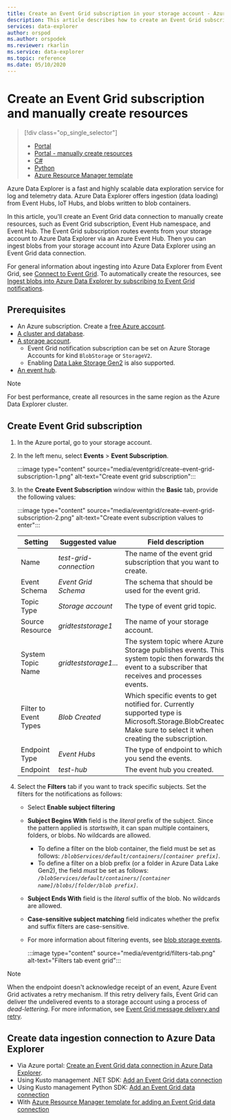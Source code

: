```yaml
---
title: Create an Event Grid subscription in your storage account - Azure Data Explorer
description: This article describes how to create an Event Grid subscription in your storage account in Azure Data Explorer.
services: data-explorer
author: orspod
ms.author: orspodek
ms.reviewer: rkarlin
ms.service: data-explorer
ms.topic: reference
ms.date: 05/10/2020
---
```

# Create an Event Grid subscription and manually create resources

> [!div class="op_single_selector"]
> * [Portal](ingest-data-event-grid.md)
> * [Portal - manually create resources](ingest-data-event-grid-manual.md)
> * [C#](data-connection-event-grid-csharp.md)
> * [Python](data-connection-event-grid-python.md)
> * [Azure Resource Manager template](data-connection-event-grid-resource-manager.md)

Azure Data Explorer is a fast and highly scalable data exploration service for log and telemetry data. Azure Data Explorer offers ingestion (data loading) from Event Hubs, IoT Hubs, and blobs written to blob containers.

In this article, you'll create an Event Grid data connection to manually create resources, such as Event Grid subscription, Event Hub namespace, and Event Hub. The Event Grid subscription routes events from your storage account to Azure Data Explorer via an Azure Event Hub.  Then you can ingest blobs from your storage account into Azure Data Explorer using an Event Grid data connection.

For general information about ingesting into Azure Data Explorer from Event Grid, see [Connect to Event Grid](ingest-data-event-grid-overview.md). To automatically create the resources, see [Ingest blobs into Azure Data Explorer by subscribing to Event Grid notifications](ingest-data-event-grid.md).

## Prerequisites

* An Azure subscription. Create a [free Azure account](https://azure.microsoft.com/free/).
* [A cluster and database](create-cluster-database-portal.md).
* [A storage account](/azure/storage/common/storage-quickstart-create-account?tabs=azure-portal).
    * Event Grid notification subscription can be set on Azure Storage Accounts for kind `BlobStorage` or `StorageV2`.
    * Enabling [Data Lake Storage Gen2](/azure/storage/blobs/data-lake-storage-introduction) is also supported.
* [An event hub](/azure/event-hubs/event-hubs-create).

> [!NOTE]
> For best performance, create all resources in the same region as the Azure Data Explorer cluster.

## Create Event Grid subscription
 
1. In the Azure portal, go to your storage account.
1. In the left menu, select **Events** > **Event Subscription**.

     :::image type="content" source="media/eventgrid/create-event-grid-subscription-1.png" alt-text="Create event grid subscription":::

1. In the **Create Event Subscription** window within the **Basic** tab, provide the following values:

    :::image type="content" source="media/eventgrid/create-event-grid-subscription-2.png" alt-text="Create event subscription values to enter":::

    |**Setting** | **Suggested value** | **Field description**|
    |---|---|---|
    | Name | *test-grid-connection* | The name of the event grid subscription that you want to create.|
    | Event Schema | *Event Grid Schema* | The schema that should be used for the event grid. |
    | Topic Type | *Storage account* | The type of event grid topic. |
    | Source Resource | *gridteststorage1* | The name of your storage account. |
    | System Topic Name | *gridteststorage1...* | The system topic where Azure Storage publishes events. This system topic then forwards the event to a subscriber that receives and processes events. |
    | Filter to Event Types | *Blob Created* | Which specific events to get notified for. Currently supported type is Microsoft.Storage.BlobCreated. Make sure to select it when creating the subscription.|
    | Endpoint Type | *Event Hubs* | The type of endpoint to which you send the events. |
    | Endpoint | *test-hub* | The event hub you created. |

1. Select the **Filters** tab if you want to track specific subjects. Set the filters for the notifications as follows:
   * Select **Enable subject filtering**
   * **Subject Begins With** field is the *literal* prefix of the subject. Since the pattern applied is *startswith*, it can span multiple containers, folders, or blobs. No wildcards are allowed.
       * To define a filter on the blob container, the field must be set as follows: *`/blobServices/default/containers/[container prefix]`*.
       * To define a filter on a blob prefix (or a folder in Azure Data Lake Gen2), the field *must* be set as follows: *`/blobServices/default/containers/[container name]/blobs/[folder/blob prefix]`*.
   * **Subject Ends With** field is the *literal* suffix of the blob. No wildcards are allowed.
   * **Case-sensitive subject matching** field indicates whether the prefix and suffix filters are case-sensitive.
   * For more information about filtering events, see [blob storage events](/azure/storage/blobs/storage-blob-event-overview#filtering-events).
    
        :::image type="content" source="media/eventgrid/filters-tab.png" alt-text="Filters tab event grid":::

> [!NOTE]
> When the endpoint doesn't acknowledge receipt of an event, Azure Event Grid activates a retry mechanism. If this retry delivery fails, Event Grid can deliver the undelivered events to a storage account using a process of *dead-lettering*. For more information, see [Event Grid message delivery and retry](/azure/event-grid/delivery-and-retry#retry-schedule-and-duration).

## Create data ingestion connection to Azure Data Explorer

* Via Azure portal: [Create an Event Grid data connection in Azure Data Explorer](ingest-data-event-grid.md#create-an-event-grid-data-connection-in-azure-data-explorer).
* Using Kusto management .NET SDK: [Add an Event Grid data connection](data-connection-event-grid-csharp.md#add-an-event-grid-data-connection)
* Using Kusto management Python SDK: [Add an Event Grid data connection](data-connection-event-grid-python.md#add-an-event-grid-data-connection)
* With [Azure Resource Manager template for adding an Event Grid data connection](data-connection-event-grid-resource-manager.md#azure-resource-manager-template-for-adding-an-event-grid-data-connection)
